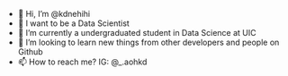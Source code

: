 - 👋 Hi, I’m @kdnehihi
- 👀 I want to be a Data Scientist
- 🌱 I’m currently a undergraduated student in Data Science at UIC
- 💞️ I’m looking to learn new things from other developers and people on Github
- 📫 How to reach me? IG: @_.aohkd

